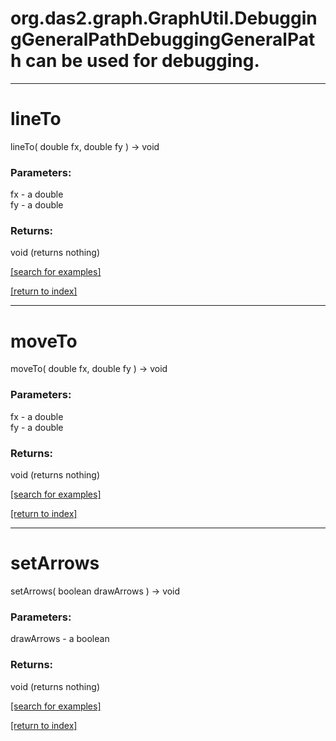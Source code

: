 # org.das2.graph.GraphUtil.DebuggingGeneralPathDebuggingGeneralPath can be used for debugging.
***
<a name="lineTo"></a>
# lineTo
lineTo( double fx, double fy ) &rarr; void



### Parameters:
fx - a double
<br>fy - a double

### Returns:
void (returns nothing)


<a href="https://github.com/autoplot/dev/search?q=lineTo&unscoped_q=lineTo">[search for examples]</a>

<a href="https://github.com/autoplot/documentation/blob/master/javadoc/index-all.md">[return to index]</a>

***
<a name="moveTo"></a>
# moveTo
moveTo( double fx, double fy ) &rarr; void



### Parameters:
fx - a double
<br>fy - a double

### Returns:
void (returns nothing)


<a href="https://github.com/autoplot/dev/search?q=moveTo&unscoped_q=moveTo">[search for examples]</a>

<a href="https://github.com/autoplot/documentation/blob/master/javadoc/index-all.md">[return to index]</a>

***
<a name="setArrows"></a>
# setArrows
setArrows( boolean drawArrows ) &rarr; void



### Parameters:
drawArrows - a boolean

### Returns:
void (returns nothing)


<a href="https://github.com/autoplot/dev/search?q=setArrows&unscoped_q=setArrows">[search for examples]</a>

<a href="https://github.com/autoplot/documentation/blob/master/javadoc/index-all.md">[return to index]</a>

